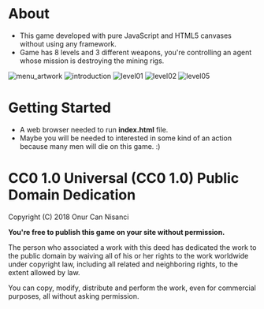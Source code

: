 # About
* This game developed with pure JavaScript and HTML5 canvases without using any framework. 
* Game has 8 levels and 3 different weapons, you're controlling an agent whose mission is destroying the mining rigs. 

![menu_artwork](https://user-images.githubusercontent.com/39779689/131333811-e1907608-0c99-4256-b244-30b93f1ee63a.png)
![introduction](https://user-images.githubusercontent.com/39779689/131333824-6c30e832-8e01-47ee-b88f-391647166b04.png)
![level01](https://user-images.githubusercontent.com/39779689/131333827-3c48e26f-92fb-4ce7-81e4-dfa63731b62e.png)
![level02](https://user-images.githubusercontent.com/39779689/131333833-28aeb841-bd0a-4b0c-85ed-b15263f2f05e.png)
![level05](https://user-images.githubusercontent.com/39779689/131333838-bd06c790-3332-4851-823a-65ae3fe157b0.png)

# Getting Started
* A web browser needed to run **index.html** file.
* Maybe you will be needed to interested in some kind of an action because many men will die on this game. :)

# CC0 1.0 Universal (CC0 1.0) Public Domain Dedication
Copyright (C) 2018 Onur Can Nisanci

**You're free to publish this game on your site without permission.**

The person who associated a work with this deed has dedicated the work to the public domain by waiving all of his or her rights to the work worldwide under copyright law, including all related and neighboring rights, to the extent allowed by law.

You can copy, modify, distribute and perform the work, even for commercial purposes, all without asking permission.
